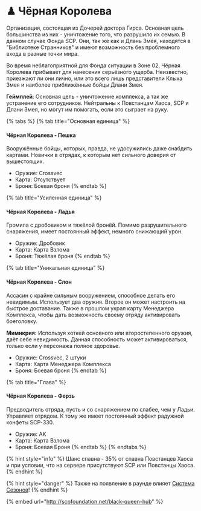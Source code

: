 # ♟ Чёрная Королева

Организация, состоящая из Дочерей доктора Гирса. Основная цель большинства из них - уничтожение того, что разрушило их семью. В данном случае Фонда SCP. Они, так же как и Длань Змея, находятся в "Библиотеке Странников" и имеют возможность без проблемного входа в разные точки мира.

Во время неблагоприятной для Фонда ситуации в Зоне 02, Чёрная Королева прибывает для нанесения серьёзного ущерба. Неизвестно, приезжают ли они лично, или это всего лишь представители Клыка Змея и наиболее приближённые бойцы Длани Змея.

**Геймплей**: Основная цель - уничтожение комплекса, а так же устранение его сотрудников. Нейтральны к Повстанцам Хаоса, SCP и Длани Змея, но могут им помогать, если это сыграет на руку.

{% tabs %}
{% tab title="Основная единица" %}
#### Чёрная Королева - Пешка

Вооружённые бойцы, которых, правда, не удосужились даже снабдить картами. Новички в отрядах, к которым нет сильного доверия от вышестоящих.

* Оружие: Crossvec
* Карта: Отсутствует
* Броня: Боевая броня
{% endtab %}

{% tab title="Усиленная единица" %}
#### Чёрная Королева - Ладья

Громила с дробовиком и тяжёлой бронёй. Помимо разрушительного снаряжения, имеет постоянный эффект, немного снижающий урон.

* Оружие: Дробовик
* Карта: Карта Взлома
* Броня: Тяжёлая броня
{% endtab %}

{% tab title="Уникальная единица" %}
#### Чёрная Королева - Слон

Ассасин с крайне сильным вооружением, способное делать его невидимым. Использует два оружия. Второе он может настроить на быстрое доставание. Также в прошлом украл карту Менеджера Комплекса, чтобы дать возможность своему отряду активировать боеголовку.

**Мимикрия:** Используя хоткей основного или второстепенного оружия, даёт себе невидимость. Данная способность может активироваться, только если у персонажа полное здоровье.

* Оружие: Crossvec, 2 штуки
* Карта: Карта Менеджера Комплекса
* Броня: Боевая броня
{% endtab %}

{% tab title="Глава" %}
#### Чёрная Королева - Ферзь

Предводитель отряда, пусть и со снаряжением по слабее, чем у Ладьи. Управляет отрядом. К тому же имеет постоянный эффект радужной конфеты SCP-330.

* Оружие: AK
* Карта: Карта Взлома
* Броня: Боевая Броня
{% endtab %}
{% endtabs %}

{% hint style="info" %}
Шанс спавна - 35% от спавна Повстанцев Хаоса и при условии, что на сервере присутствуют SCP или Повстанцы Хаоса.
{% endhint %}

{% hint style="danger" %}
Также на появление в раунде влияет [Система Сезонов](../../server-systems/seasons-system.md)!
{% endhint %}

{% embed url="http://scpfoundation.net/black-queen-hub" %}
